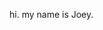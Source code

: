 <!---
joeyheo/joeyheo is a ✨ special ✨ repository because its `README.md` (this file) appears on your GitHub profile.
You can click the Preview link to take a look at your changes.
--->
hi. my name is Joey.

